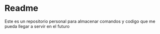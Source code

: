 # Readme

Este es un repositorio personal para almacenar comandos y codigo que me pueda llegar a servir en el futuro
